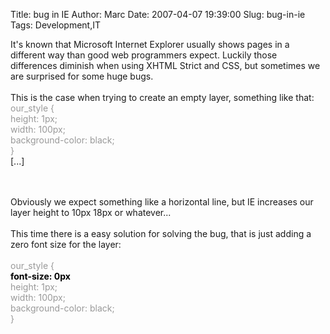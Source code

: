 Title: bug in IE
Author: Marc
Date: 2007-04-07 19:39:00
Slug: bug-in-ie
Tags: Development,IT

It's known that Microsoft Internet Explorer usually shows pages in a different way than good web programmers expect. Luckily those differences diminish when using XHTML Strict and CSS, but sometimes we are surprised for some huge bugs.<br/><br/>This is the case when trying to create an empty layer, something like that:<br/><span style="color: #999999">our_style {</span><br/><span style="color: #999999">    height: 1px;</span><br/><span style="color: #999999">    width: 100px;</span><br/><span style="color: #999999">    background-color: black;</span><br/><span style="color: #999999">}</span><br/>[...]<br/><span style="color: #999999"><div class="our_style"></div></span><br/><br/>Obviously we expect something like a horizontal line, but IE increases our layer height to 10px 18px or whatever...<br/><br/>This time there is a easy solution for solving the bug, that is just adding a zero font size for the layer:<br/><br/><span style="color: #999999">our_style {</span><br/><span style="color: #999999">    <span style="font-weight: bold; color: #000000">font-size: 0px</span></span><br/><span style="color: #999999">     height: 1px;</span><br/><span style="color: #999999">     width: 100px;</span><br/><span style="color: #999999">     background-color: black;</span><br/><span style="color: #999999"> }</span>